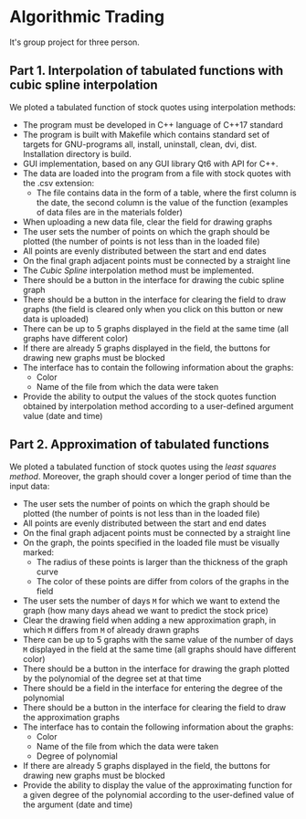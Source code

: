 # Algorithmic Trading

It's group project for three person.

## Part 1. Interpolation of tabulated functions with cubic spline interpolation

We ploted a tabulated function of stock quotes using interpolation methods:

- The program must be developed in C++ language of C++17 standard
- The program is built with Makefile which contains standard set of targets for GNU-programs all, install, uninstall, clean, dvi, dist. Installation directory is build.
- GUI implementation, based on any GUI library Qt6 with API for C++.
- The data are loaded into the program from a file with stock quotes with the .csv extension:
    -  The file contains data in the form of a table, where the first column is the date, the second column is the value of the function (examples of data files are in the materials folder)
- When uploading a new data file, clear the field for drawing graphs
- The user sets the number of points on which the graph should be plotted (the number of points is not less than in the loaded file)
- All points are evenly distributed between the start and end dates
- On the final graph adjacent points must be connected by a straight line
- The *Cubic Spline* interpolation method must be implemented.
- There should be a button in the interface for drawing the cubic spline graph
- There should be a button in the interface for clearing the field to draw graphs (the field is cleared only when you click on this button or new data is uploaded)
- There can be up to 5 graphs displayed in the field at the same time (all graphs have different color)
- If there are already 5 graphs displayed in the field, the buttons for drawing new graphs must be blocked
- The interface has to contain the following information about the graphs:
    - Color
    - Name of the file from which the data were taken
- Provide the ability to output the values of the stock quotes function obtained by interpolation method according to a user-defined argument value (date and time)

## Part 2. Approximation of tabulated functions

We ploted a tabulated function of stock quotes using the *least squares method*.
Moreover, the graph should cover a longer period of time than the input data:

- The user sets the number of points on which the graph should be plotted (the number of points is not less than in the loaded file)
- All points are evenly distributed between the start and end dates
- On the final graph adjacent points must be connected by a straight line
- On the graph, the points specified in the loaded file must be visually marked:
    - The radius of these points is larger than the thickness of the graph curve
    - The color of these points are differ from colors of the graphs in the field
- The user sets the number of days `M` for which we want to extend the graph (how many days ahead we want to predict the stock price)
- Clear the drawing field when adding a new approximation graph, in which `M` differs from `M` of already drawn graphs
- There can be up to 5 graphs with the same value of the number of days `M` displayed in the field at the same time
  (all graphs should have different color)
- There should be a button in the interface for drawing the graph plotted by the polynomial of the degree set at that time
- There should be a field in the interface for entering the degree of the polynomial
- There should be a button in the interface for clearing the field to draw the approximation graphs
- The interface has to contain the following information about the graphs:
    - Color
    - Name of the file from which the data were taken
    - Degree of polynomial
- If there are already 5 graphs displayed in the field, the buttons for drawing new graphs must be blocked
- Provide the ability to display the value of the approximating function for a given degree of the polynomial according to the user-defined value of the argument (date and time)


